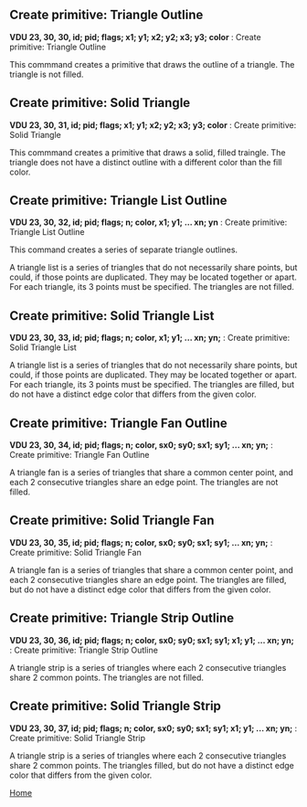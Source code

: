 ## Create primitive: Triangle Outline
<b>VDU 23, 30, 30, id; pid; flags; x1; y1; x2; y2; x3; y3; color</b> : Create primitive: Triangle Outline

This commmand creates a primitive that draws the outline of a triangle. The triangle is not filled.

## Create primitive: Solid Triangle
<b>VDU 23, 30, 31, id; pid; flags; x1; y1; x2; y2; x3; y3; color</b> : Create primitive: Solid Triangle

This commmand creates a primitive that draws a solid, filled
traingle. The triangle does not have a distinct outline with
a different color than the fill color.

## Create primitive: Triangle List Outline
<b>VDU 23, 30, 32, id; pid; flags; n; color, x1; y1; ... xn; yn</b> : Create primitive: Triangle List Outline

This command creates a series of separate triangle outlines.

A triangle list is a series of triangles that do not necessarily share points, but could, if those points are duplicated. They may be located together or apart. For each triangle, its 3 points must be specified. The triangles are not filled.

## Create primitive: Solid Triangle List
<b>VDU 23, 30, 33, id; pid; flags; n; color, x1; y1; ... xn; yn;</b> : Create primitive: Solid Triangle List

A triangle list is a series of triangles that do not necessarily share points, but could, if those points are duplicated. They may be located together or apart. For each triangle, its 3 points must be specified. The triangles are filled, but do not have a distinct
edge color that differs from the given color.

## Create primitive: Triangle Fan Outline
<b>VDU 23, 30, 34, id; pid; flags; n; color, sx0; sy0; sx1; sy1; ... xn; yn;</b> : Create primitive: Triangle Fan Outline

A triangle fan is a series of triangles that share a common center point, and each 2 consecutive triangles share an edge point.
The triangles are not filled.

## Create primitive: Solid Triangle Fan
<b>VDU 23, 30, 35, id; pid; flags; n; color, sx0; sy0; sx1; sy1; ... xn; yn;</b> : Create primitive: Solid Triangle Fan

A triangle fan is a series of triangles that share a common center point, and each 2 consecutive triangles share an edge point.
The triangles are filled, but do not have a distinct
edge color that differs from the given color.

## Create primitive: Triangle Strip Outline
<b>VDU 23, 30, 36, id; pid; flags; n; color, sx0; sy0; sx1; sy1; x1; y1; ... xn; yn;</b> : Create primitive: Triangle Strip Outline

A triangle strip is a series of triangles where each 2 consecutive triangles share 2 common points. The triangles are not filled.

## Create primitive: Solid Triangle Strip
<b>VDU 23, 30, 37, id; pid; flags; n; color, sx0; sy0; sx1; sy1; x1; y1; ... xn; yn;</b> : Create primitive: Solid Triangle Strip

A triangle strip is a series of triangles where each 2 consecutive triangles share 2 common points. The triangles filled, but do not have a distinct
edge color that differs from the given color.

[Home](otf_mode.md)
